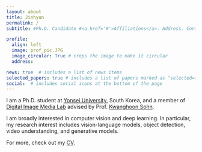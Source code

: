 ```yaml
---
layout: about
title: Jinhyun
permalink: /
subtitle: #Ph.D. Candidate #<a href='#'>Affiliations</a>. Address. Contacts. Moto. Etc.

profile:
  align: left
  image: prof_pic.JPG
  image_circular: True # crops the image to make it circular
  address: 

news: true  # includes a list of news items
selected_papers: true # includes a list of papers marked as "selected={true}"
social:  # includes social icons at the bottom of the page
---
```


I am a Ph.D. student at [Yonsei University](https://ee.yonsei.ac.kr/ee/index.do), South Korea, and a member of [Digital Image Media Lab](http://diml.yonsei.ac.kr/) advised by Prof. [Kwanghoon Sohn](http://diml.yonsei.ac.kr/professor/).

I am broadly interested in computer vision and deep learning.
In particular, my research interest includes vision-language models, object detection, video understanding, and generative models.

For more, check out my [CV](jinhyun_cv.pdf).
